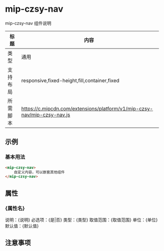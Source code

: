 ﻿# mip-czsy-nav

mip-czsy-nav 组件说明

标题|内容
----|----
类型|通用
支持布局|responsive,fixed-height,fill,container,fixed
所需脚本|https://c.mipcdn.com/extensions/platform/v1/mip-czsy-nav/mip-czsy-nav.js
## 示例

### 基本用法
```html
<mip-czsy-nav>
    自定义内容，可以嵌套其他组件
</mip-czsy-nav>
```

## 属性

### {属性名}

说明：{说明}
必选项：{是|否}
类型：{类型}
取值范围：{取值范围}
单位：{单位}
默认值：{默认值}

## 注意事项

